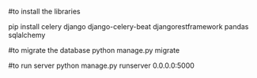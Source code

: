 #to install the libraries 

pip install celery django django-celery-beat djangorestframework pandas sqlalchemy

#to migrate the database
python manage.py migrate

#to run server
python manage.py runserver 0.0.0.0:5000